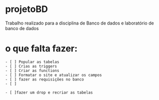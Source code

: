 # projetoBD
Trabalho realizado para a disciplina de Banco de dados e laboratório de banco de dados




# o que falta fazer:
    - [ ] Popular as tabelas
    - [ ] Crias as triggers
    - [ ] Criar as functions
    - [ ] Formatar o site e atualizar os campos
    - [ ] fazer as requisições no banco
    - [ ] 

    - [ ]fazer um drop e recriar as tabelas
     